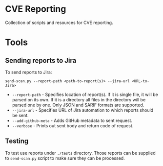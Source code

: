 # CVE Reporting

Collection of scripts and resources for CVE reporting.

# Tools

## Sending reports to Jira

To send reports to Jira:

```
send-scan.py --report-path <path-to-report(s)> --jira-url <URL-to-Jira>
```

- `--report-path` - Specifies location of report(s). If it is single file, it will be parsed on its own. If it is a directory all files in the directory will be parsed one by one. Only JSON and SARIF formats are supported.
- `--jira-url` - Specifies URL of Jira automation to which reports should be sent.
- `--add-github-meta` - Adds GitHub metadata to sent request.
- `--verbose` - Prints out sent body and return code of request.

## Testing

To test use reports under `./tests` directory. Those reports can be supplied to `send-scan.py` script to make sure they can be processed.

